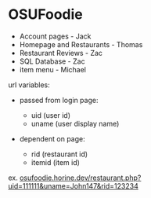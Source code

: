 # OSUFoodie

- Account pages - Jack
- Homepage and Restaurants - Thomas
- Restaurant Reviews - Zac
- SQL Database - Zac
- item menu - Michael


url variables:

- passed from login page:
   - uid (user id)
   - uname (user display name)

- dependent on page:
   - rid (restaurant id)
   - itemid (item id)

ex. [osufoodie.horine.dev/restaurant.php?uid=111111&uname=John147&rid=123234]("osufoodie.horine.dev/restaurant.php?uid=111111&uname=John147&rid=123234")

